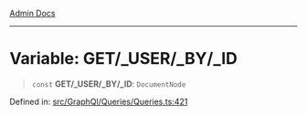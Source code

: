 [Admin Docs](/)

***

# Variable: GET/_USER/_BY/_ID

> `const` **GET/_USER/_BY/_ID**: `DocumentNode`

Defined in: [src/GraphQl/Queries/Queries.ts:421](https://github.com/PalisadoesFoundation/talawa-admin/blob/main/src/GraphQl/Queries/Queries.ts#L421)
